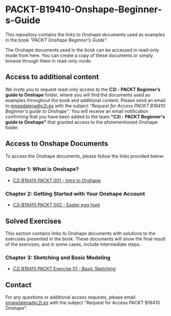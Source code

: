 # PACKT-B19410-Onshape-Beginner-s-Guide
This repository contains the links to Onshape documents used as examples in the book *"PACKT Onshape Beginner’s Guide"*.

The Onshape documents used in the book can be accessed in read-only mode from here. 
You can create a copy of these documents or simply browse through them in read-only mode.

## Access to additional content

We invite you to request read-only access to the **C2i - PACKT Beginner’s guide to Onshape** folder, where you will find the documents used as examples throughout the book and additional content. Please send an email to [emagdalena@c2i.es](mailto:emagdalena@c2i.es) with the subject *"Request for Access PACKT B19410 Beginner's guide to Onshape"*. You will receive an email notification confirming that you have been added to the team **"C2i - PACKT Beginner's guide to Onshape"** that granted access to the aforementioned Onshape folder.

## Access to Onshape Documents
To access the Onshape documents, please follow the links provided below:

### Chapter 1: What is Onshape? 
- [C2i B19410 PACKT 001 - Intro to Onshape](https://cad.onshape.com/documents/70fafb701fc98e70f16a83d9/w/b0e8cca38cab293b7619c973/e/cfdb58bd0430e1625e29e83b?renderMode=0&tangentEdgeStyle=1&uiState=668c3cb27e4db473d87926eb)

### Chapter 2: Getting Started with Your Onshape Account 
- [C2i B19410 PACKT 002 - Easter egg hunt](https://cad.onshape.com/documents/78e074cd6c163df729d0d2eb/w/abe1bde1fea1b074bbfcb724/e/95e64f028778d580ba2a194d?renderMode=0&tangentEdgeStyle=1&uiState=668c40a20abe8011f8aa055a)

## Solved Exercises
This section contains links to Onshape documents with solutions to the exercises presented in the book.
These documents will show the final result of the exercises, and in some cases, include intermediate steps.

### Chapter 3: Sketching and Basic Modeling
- [C2i B19410 PACKT Exercise 01 - Basic Sketching](https://cad.onshape.com/documents/513f55cf350b2bc4cce86706/w/62d785e40a7f3980120094b5/e/dfe9d282e661fd03624f4685?renderMode=0&tangentEdgeStyle=1&uiState=668c514c7ce3c40f92d0068f)

## Contact

For any questions or additional access requests, please email [emagdalena@c2i.es](mailto:emagdalena@c2i.es) with the subject "Request for Access PACKT B19410 Onshape".
